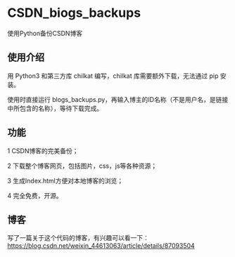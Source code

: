 # CSDN_biogs_backups
使用Python备份CSDN博客

## 使用介绍

用 Python3 和第三方库 chilkat 编写，chilkat 库需要额外下载，无法通过 pip 安装。

使用时直接运行 blogs_backups.py，再输入博主的ID名称（不是用户名，是链接中所包含的名称），等待下载完成。


## 功能

1 CSDN博客的完美备份；

2 下载整个博客网页，包括图片，css，js等各种资源；

3 生成Index.html方便对本地博客的浏览；

4 完全免费，开源。


## 博客

写了一篇关于这个代码的博客，有兴趣可以看一下：https://blog.csdn.net/weixin_44613063/article/details/87093504
